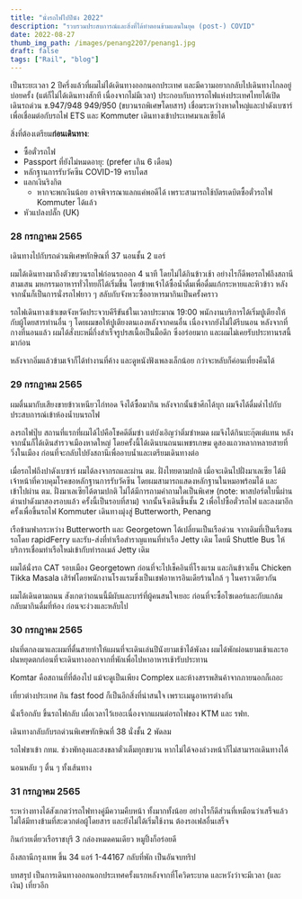 ```yaml
---
title: "นั่งรถไฟไปปีนัง 2022"
description: "รวบรวมประสบการณ์และสิ่งที่ได้ทำตอนข้ามแดนในยุค (post-) COVID"
date: 2022-08-27
thumb_img_path: /images/penang2207/penang1.jpg
draft: false
tags: ["Rail", "blog"]
---
```


เป็นระยะเวลา 2 ปีครึ่งแล้วที่ผมไม่ได้เดินทางออกนอกประเทศ และมีความอยากกลับไปเดินทางไกลอยู่บ่อยครั้ง (แต่ก็ไม่ได้เดินทางสักที เนื่องจากไม่มีเวลา) ประกอบกับการรถไฟแห่งประเทศไทยได้เปิดเดินรถด่วน ข.947/948 949/950 (ขบวนรถพิเศษโดยสาร) เชื่อมระหว่างหาดใหญ่และปาดังเบซาร์ เพื่อเชื่อมต่อกับรถไฟ ETS และ Kommuter เดินทางเข้าประเทศมาเลเซียได้


สิ่งที่ต้องเตรียม**ก่อนเดินทาง**:

- ซื้อตั๋วรถไฟ
- Passport ที่ยังไม่หมดอายุ: (prefer เกิน 6 เดือน)
- หลักฐานการรับวัคซีน COVID-19 ครบโดส
- แลกเงินริงกิต 
    - หากจะพกเงินน้อย อาจพิจารณาแลกแค่พอดีได้ เพราะสามารถใช้บัตรเดบิตซื้อตั๋วรถไฟ Kommuter ได้แล้ว
- หัวแปลงปลั๊ก (UK)

### 28 กรกฎาคม 2565

เดินทางไปกับรถด่วนพิเศษทักษิณที่ 37 นอนชั้น 2 แอร์

ผมได้เดินทางมาถึงตัวขบวนรถไฟก่อนรถออก 4 นาที โดยไม่ได้กินข้าวเช้า อย่างไรก็ดีพอรถไฟถึงสถานีสามเสน มหกรรมอาหารทั่วไทยก็ได้เริ่มขึ้น โดยข้าพเจ้่าได้ซื้อน้ำดื่มเพื่อดื่มแก้กระหายและหิวข้าว หลังจากนั้นก็เป็นการนั่งรถไฟยาว ๆ สลับกับจังหวะซื้ออาหารมากินเป็นครั้งคราว 

รถไฟเดินทางเข้าเขตจังหวัดประจวบคีรีขันธ์ในเวลาประมาณ 19:00 พนักงานบริการได้เริ่มปูเตียงให้กับผู้โดยสารท่านอื่น ๆ โดยผมขอให้ปูเตียงตนเองหลังจากคนอื่น เนื่องจากยังไม่ได้รีบนอน หลังจากที่กางที่นอนแล้ว ผมได้สั่งบะหมี่กึ่งสำเร็จรูปรสเนื้อเป็นมื้อดึก ซึ่งอร่อยมาก และผมไม่เคยรับประทานรสนี้มาก่อน

หลังจากอิ่มแล้วข้ามเจ้าก็ได้ทำงานที่ค้าง และดูหนังฟังเพลงเล็กน้อย กว่าจะหลับก็ค่อนเที่ยงคืนได้

### 29 กรกฎาคม 2565

ผมตื่นมากับเสียงขายข้าวเหนียวไก่ทอด จึงได้ซื้อมากิน หลังจากนั้นข้าศึกได้บุก ผมจึงได้ดื่มด่ำไปกับประสบการณ์เข้าห้องน้ำบนรถไฟ

ลงรถไฟปุ๊บ สถานที่แรกที่ผมได้ไปคือโชคดีติ่มซำ แต่บังเอิญว่าติ่มซำหมด ผมจึงได้กินบะกุ๊ตเต๋แทน หลังจากนั้นก็ได้เดินสำรวจเมืองหาดใหญ่ โดยครั้งนี้ได้เดินบนถนนเพชรเกษม ดูสองแถวหลากหลายสายที่วิ่งในเมือง ก่อนที่จะกลับไปยังสถานีเพื่ออาบน้ำและเตรียมเดินทางต่อ

เมื่อรถไฟถึงปาดังเบซาร์ ผมได้ลงจากรถและผ่าน ตม. ฝั่งไทยตามปกติ เมื่อจะเดินไปฝั่งมาเลเซีย ได้มีเจ้าหน้าที่ควบคุมโรคขอหลักฐานการรับวัคซีน โดยผมสามารถแสดงหลักฐานในหมอพร้อมได้ และเข้าไปผ่าน ตม. ฝั่งมาเลเซียได้ตามปกติ ไม่ได้มีการถามคำถามใดเป็นพิเศษ (note: พาสปอร์ตใบนี้ผ่านด่านปาดังมาสองรอบแล้ว ครั้งนี้เป็นรอบที่สาม) จากนั้นจึงเดินขึ้นชั้น 2 เพื่อไปซื้อตั๋วรถไฟ และลงมาอีกครั้งเพื่อขึ้นรถไฟ Kommuter เดินทางมุ่งสู่ Butterworth, Penang

เรือข้ามฟากระหว่าง Butterworth และ Georgetown ได้เปลี่ยนเป็นเรือด่วน จากเดิมที่เป็นเรือขนรถโดย rapidFerry และรับ-ส่งที่ท่าเรือสำราญแทนที่ท่าเรือ Jetty เดิม โดยมี Shuttle Bus ให้บริการเชื่อมท่าเรือใหม่เข้ากับท่ารถเมล์ Jetty เดิม

ผมได้นั่งรถ CAT รอบเมือง Georgetown ก่อนที่จะไปเช็คอินที่โรงแรม และกินข้าวเย็น Chicken Tikka Masala เสิร์ฟโดยพนักงานโรงแรมซึ่งเป็นเชฟอาหารอินเดียร้านใกล้ ๆ ในคราวเดียวกัน

ผมได้เดินตามถนน สังเกตว่าถนนนี้มีผับและบาร์ที่ผู้คนสนใจเยอะ ก่อนที่จะซื้อไซเดอร์และกับแกล้มกลับมากินดื่มที่ห้อง ก่อนจะง่วงและหลับไป

### 30 กรกฎาคม 2565 

ฝนที่ตกลงมาและผมที่ตื่นสายทำให้แผนที่จะเดินเล่นปีนังยามเช้าได้พังลง ผมได้พักผ่อนยามเช้าและรอฝนหยุดตกก่อนที่จะเดินทางออกจากที่พักเพื่อไปหาอาหารเช้ารับประทาน

Komtar คือสถานที่ที่ต้องไป แม้จะดูเป็นเพียง Complex และห้างสรรพสินค้าจากภายนอกก็เถอะ

เที่ยวต่างประเทศ กิน fast food ก็เป็นอีกสิ่งที่น่าสนใจ เพราะเมนูอาหารต่างกัน

นั่งเรือกลับ ขึ้นรถไฟกลับ เผื่อเวลาไว้เยอะเนื่องจากแผนต่อรถไฟของ KTM และ รฟท. 

เดินทางกลับกับรถด่วนพิเศษทักษิณที่ 38 นั่งชั้น 2 พัดลม

รถไฟขาเข้า กทม. ช่วงพัทลุงและสงขลาตั๋วเต็มทุกขบวน หากไม่ได้จองล่วงหน้าก็ไม่สามารถเดินทางได้

นอนหลับ ๆ ตื่น ๆ ทั้งเส้นทาง

### 31 กรกฎาคม 2565

ระหว่างทางได้สังเกตว่ารถไฟทางคู่มีความคืบหน้า ทั้งมากทั้งน้อย อย่างไรก็ดีส่วนที่เหมือนว่าเสร็จแล้วไม่ได้มีทางข้ามที่สะดวกต่อผู้โดยสาร และยังไม่ได้เริ่มใช้งาน ต้องรอเฟสอื่นเสร็จ

กินก๋วยเตี๋ยวเรือราชบุรี 3 กล่องหมดคนเดียว หมูปิ้งก็อร่อยดี

ถึงสถานีกรุงเทพ ขึ้น 34 แอร์ 1-44167 กลับที่พัก เป็นอันจบทริป

บทสรุป เป็นการเดินทางออกนอกประเทศครั้งแรกหลังจากที่โควิดระบาด และหวังว่าจะมีเวลา (และเงิน) เที่ยวอีก
